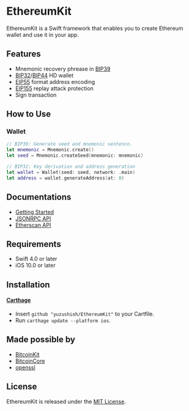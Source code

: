 # EthereumKit

EthereumKit is a Swift framework that enables you to create Ethereum wallet and use it in your app.

## Features
- Mnemonic recovery phrease in [BIP39](https://github.com/bitcoin/bips/blob/master/bip-0039.mediawiki)
- [BIP32](https://github.com/bitcoin/bips/blob/master/bip-0032.mediawiki)/[BIP44](https://github.com/bitcoin/bips/blob/master/bip-0044.mediawiki) HD wallet
- [EIP55](https://github.com/ethereum/EIPs/blob/master/EIPS/eip-55.md) format address encoding
- [EIP155](https://github.com/ethereum/EIPs/blob/master/EIPS/eip-155.md) replay attack protection
- Sign transaction

## How to Use

### Wallet

```swift
// BIP39: Generate seed and mnemonic sentence.
let mnemonic = Mnemonic.create()
let seed = Mnemonic.createSeed(mnemonic: mnemonic)

// BIP32: Key derivation and address generation
let wallet = Wallet(seed: seed, network: .main)
let address = wallet.generateAddress(at: 0)
```

## Documentations

- [Getting Started](Documentation/GettingStarted.md)
- [JSONRPC API](Documentation/JSONRPC.md)
- [Etherscan API](Documentation/Etherscan.md)

## Requirements

- Swift 4.0 or later
- iOS 10.0 or later

## Installation
#### [Carthage](https://github.com/Carthage/Carthage)

- Insert `github "yuzushioh/EthereumKit"` to your Cartfile.
- Run `carthage update --platform ios`.

## Made possible by
- [BitcoinKit](https://github.com/kishikawakatsumi/BitcoinKit)
- [BitcoinCore](https://github.com/oleganza/CoreBitcoin)
- [openssl](https://github.com/openssl/openssl)

## License
EthereumKit is released under the [MIT License](LICENSE.md).
